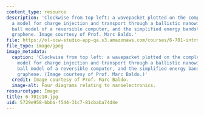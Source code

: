 ```yaml
---
content_type: resource
description: 'Clockwise from top left: a wavepacket plotted on the complex plane,
  a model for charge injection and transport through a ballistic nanowire, a billiard
  ball model of a reversible computer, and the simplified energy bandstructure of
  graphene. Image courtesy of Prof. Marc Baldo.'
file: https://ol-ocw-studio-app-qa.s3.amazonaws.com/courses/6-701-introduction-to-nanoelectronics-spring-2010/5729e958bbbaf54431c781cbaba74d4e_6-701s10.jpg
file_type: image/jpeg
image_metadata:
  caption: 'Clockwise from top left: a wavepacket plotted on the complex plane, a
    model for charge injection and transport through a ballistic nanowire, a billiard
    ball model of a reversible computer, and the simplified energy bandstructure of
    graphene. (Image courtesy of Prof. Marc Baldo.)'
  credit: Image courtesy of Prof. Marc Baldo.
  image-alt: Four diagrams relating to nanoelectronics.
resourcetype: Image
title: 6-701s10.jpg
uid: 5729e958-bbba-f544-31c7-81cbaba74d4e
---
```

